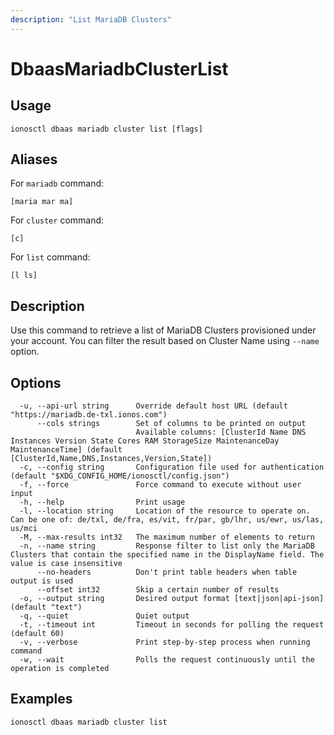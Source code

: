 ```yaml
---
description: "List MariaDB Clusters"
---
```


# DbaasMariadbClusterList

## Usage

```text
ionosctl dbaas mariadb cluster list [flags]
```

## Aliases

For `mariadb` command:

```text
[maria mar ma]
```

For `cluster` command:

```text
[c]
```

For `list` command:

```text
[l ls]
```

## Description

Use this command to retrieve a list of MariaDB Clusters provisioned under your account. You can filter the result based on Cluster Name using `--name` option.

## Options

```text
  -u, --api-url string      Override default host URL (default "https://mariadb.de-txl.ionos.com")
      --cols strings        Set of columns to be printed on output 
                            Available columns: [ClusterId Name DNS Instances Version State Cores RAM StorageSize MaintenanceDay MaintenanceTime] (default [ClusterId,Name,DNS,Instances,Version,State])
  -c, --config string       Configuration file used for authentication (default "$XDG_CONFIG_HOME/ionosctl/config.json")
  -f, --force               Force command to execute without user input
  -h, --help                Print usage
  -l, --location string     Location of the resource to operate on. Can be one of: de/txl, de/fra, es/vit, fr/par, gb/lhr, us/ewr, us/las, us/mci
  -M, --max-results int32   The maximum number of elements to return
  -n, --name string         Response filter to list only the MariaDB Clusters that contain the specified name in the DisplayName field. The value is case insensitive
      --no-headers          Don't print table headers when table output is used
      --offset int32        Skip a certain number of results
  -o, --output string       Desired output format [text|json|api-json] (default "text")
  -q, --quiet               Quiet output
  -t, --timeout int         Timeout in seconds for polling the request (default 60)
  -v, --verbose             Print step-by-step process when running command
  -w, --wait                Polls the request continuously until the operation is completed 
```

## Examples

```text
ionosctl dbaas mariadb cluster list
```

